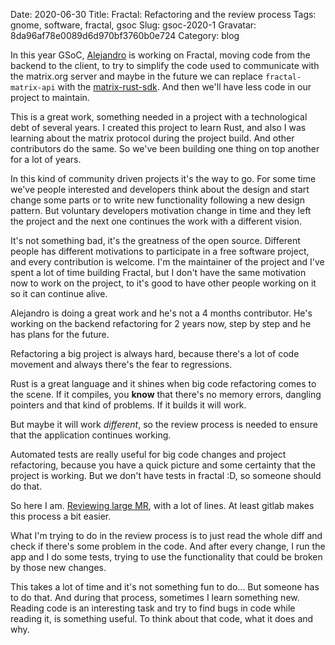 Date: 2020-06-30
Title: Fractal: Refactoring and the review process
Tags: gnome, software, fractal, gsoc
Slug: gsoc-2020-1
Gravatar: 8da96af78e0089d6d970bf3760b0e724
Category: blog

In this year GSoC, [Alejandro][1] is working on Fractal, moving code from the
backend to the client, to try to simplify the code used to communicate with the
matrix.org server and maybe in the future we can replace `fractal-matrix-api`
with the [matrix-rust-sdk][3]. And then we'll have less code in our project to
maintain.

This is a great work, something needed in a project with a technological debt
of several years. I created this project to learn Rust, and also I was learning
about the matrix protocol during the project build. And other contributors do
the same. So we've been building one thing on top another for a lot of years.

In this kind of community driven projects it's the way to go. For some time
we've people interested and developers think about the design and start change
some parts or to write new functionality following a new design pattern. But
voluntary developers motivation change in time and they left the project and
the next one continues the work with a different vision.

It's not something bad, it's the greatness of the open source. Different people
has different motivations to participate in a free software project, and every
contribution is welcome. I'm the maintainer of the project and I've spent a lot
of time building Fractal, but I don't have the same motivation now to work on
the project, to it's good to have other people working on it so it can continue
alive.

Alejandro is doing a great work and he's not a 4 months contributor. He's
working on the backend refactoring for 2 years now, step by step and he has
plans for the future.

Refactoring a big project is always hard, because there's a lot of code
movement and always there's the fear to regressions.

Rust is a great language and it shines when big code refactoring comes to the
scene. If it compiles, you **know** that there's no memory errors, dangling
pointers and that kind of problems. If it builds it will work.

But maybe it will work *different*, so the review process is needed to ensure
that the application continues working.

Automated tests are really useful for big code changes and project refactoring,
because you have a quick picture and some certainty that the project is
working. But we don't have tests in fractal :D, so someone should do that.

So here I am. [Reviewing large MR][2], with a lot of lines. At least gitlab
makes this process a bit easier.

What I'm trying to do in the review process is to just read the whole diff and
check if there's some problem in the code. And after every change, I run the
app and I do some tests, trying to use the functionality that could be broken
by those new changes.

This takes a lot of time and it's not something fun to do... But someone has to
do that. And during that process, sometimes I learn something new. Reading code
is an interesting task and try to find bugs in code while reading it, is
something useful. To think about that code, what it does and why.

[1]: https://aledomu.github.io/gnome/refactoring-fractal-remove-backend-i/
[2]: https://gitlab.gnome.org/GNOME/fractal/-/merge_requests/581
[3]: https://matrix.org/sdks/#matrix-rust-sdk
